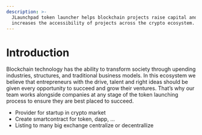 ```yaml
---
description: >-
  JLaunchpad token launcher helps blockchain projects raise capital and
  increases the accessibility of projects across the crypto ecosystem.
---
```


# Introduction

Blockchain technology has the ability to transform society through upending industries, structures, and traditional business models. In this ecosystem we believe that entrepreneurs with the drive, talent and right ideas should be given every opportunity to succeed and grow their ventures. That’s why our team works alongside companies at any stage of the token launching process to ensure they are best placed to succeed.

* Provider for startup in crypto market
* Create smartcontract for token, dapp, ...
* Listing to many big exchange centralize or decentrallize
